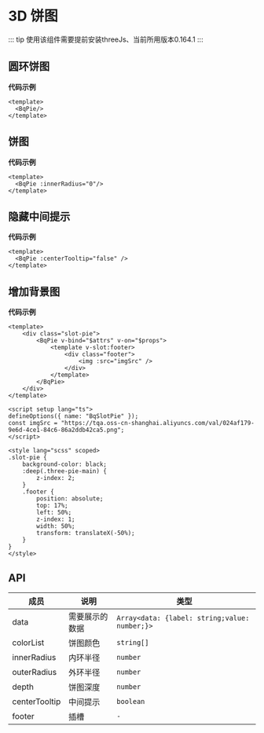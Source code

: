 <!--
 * @Author: jack.hai
 * @Date: 2024-05-14 15:30:17
 * @LastEditTime: 2024-05-22 11:20:27
 * @Description: 
-->
# 3D 饼图
::: tip
使用该组件需要提前安装threeJs、当前所用版本0.164.1
:::
## 圆环饼图

<BqBasicsPie  />

**代码示例**
```vue
<template>
  <BqPie/>
</template>
```

## 饼图
<BqBasicsPie :innerRadius="0" />

**代码示例**

```vue{4}
<template>
  <BqPie :innerRadius="0"/>
</template>
```

## 隐藏中间提示
<BqBasicsPie :centerTooltip="false"  />

**代码示例**
```vue{4}
<template>
  <BqPie :centerTooltip="false" />
</template>
```

## 增加背景图
<BqSlotPie></BqSlotPie>

**代码示例**
```vue
<template>
    <div class="slot-pie">
        <BqPie v-bind="$attrs" v-on="$props">
            <template v-slot:footer>
                <div class="footer">
                    <img :src="imgSrc" />
                </div>
            </template>
        </BqPie>
    </div>
</template>

<script setup lang="ts">
defineOptions({ name: "BqSlotPie" });
const imgSrc = "https://tqa.oss-cn-shanghai.aliyuncs.com/val/024af179-9e6d-4ce1-84c6-86a2ddb42ca5.png";
</script>

<style lang="scss" scoped>
.slot-pie {
    background-color: black;
    :deep(.three-pie-main) {
        z-index: 2;
    }
    .footer {
        position: absolute;
        top: 17%;
        left: 50%;
        z-index: 1;
        width: 50%;
        transform: translateX(-50%);
    }
}
</style>

```


## API

| 成员      | 说明 | 类型 | 
| ----------- | ----------- |--------------|
| data      | 需要展示的数据   |``` Array<data: {label: string;value: number;}> ``` | 
| colorList   | 饼图颜色      |``` string[] ```|
| innerRadius   | 内环半径      |``` number ```|
| outerRadius   | 外环半径      |``` number ```|
|depth | 饼图深度 |``` number ```|
|centerTooltip | 中间提示 |``` boolean ```|
|footer | 插槽 |``` - ```|
